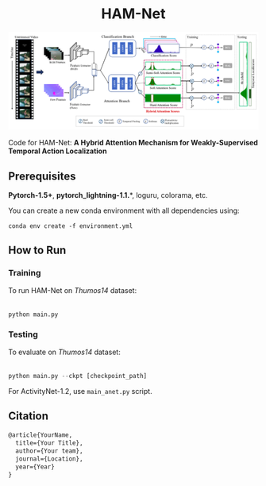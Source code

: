 <div align="center">    

# HAM-Net

<p align="center">
  <img src="data/hamnet_model.png" width="600">
</p>


</div>


Code for HAM-Net: **A Hybrid Attention Mechanism for Weakly-Supervised Temporal Action Localization**


## Prerequisites

**Pytorch-1.5+**, **pytorch_lightning-1.1.***, loguru, colorama, etc.

You can create a new conda environment with all dependencies using:
```
conda env create -f environment.yml
```

## How to Run

### Training

To run HAM-Net on *Thumos14* dataset:

```python

python main.py
```

### Testing

To evaluate on *Thumos14* dataset:

```python

python main.py --ckpt [checkpoint_path]
```

For ActivityNet-1.2, use `main_anet.py` script.


## Citation
```
@article{YourName,
  title={Your Title},
  author={Your team},
  journal={Location},
  year={Year}
}
``` 